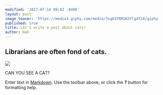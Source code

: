 ```yaml
---
modified: '2017-07-14 09:42 -0400'
layout: post
image_teaser: 'https://media3.giphy.com/media/3og0IFRM2W3Ylg4tIA/giphy.gif'
published: true
title: Let's write a post about cats!
author: Nah
---
```

## Librarians are often fond of cats.
![]({{site.baseurl}}/assets/Cat_poster_1.jpg)

CAN YOU SEE A CAT?

Enter text in [Markdown](![Cats]({{site.baseurl}}/https://upload.wikimedia.org/wikipedia/commons/0/0b/Cat_poster_1.jpg)). Use the toolbar above, or click the **?** button for formatting help.
